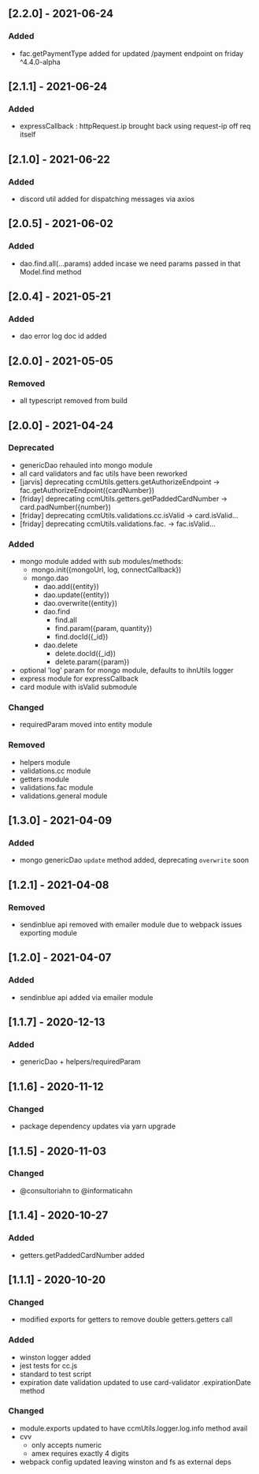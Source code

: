 ## [2.2.0] - 2021-06-24
### Added
- fac.getPaymentType added for updated /payment endpoint on friday ^4.4.0-alpha

## [2.1.1] - 2021-06-24
### Added
- expressCallback : httpRequest.ip brought back using request-ip off req itself

## [2.1.0] - 2021-06-22
### Added
- discord util added for dispatching messages via axios

## [2.0.5] - 2021-06-02
### Added
- dao.find.all(...params) added incase we need params passed in that Model.find method

## [2.0.4] - 2021-05-21
### Added
- dao error log doc id added

## [2.0.0] - 2021-05-05
### Removed
- all typescript removed from build

## [2.0.0] - 2021-04-24
### Deprecated
- genericDao rehauled into mongo module
- all card validators and fac utils have been reworked
- [jarvis] deprecating ccmUtils.getters.getAuthorizeEndpoint -> fac.getAuthorizeEndpoint({cardNumber})
- [friday] deprecating ccmUtils.getters.getPaddedCardNumber -> card.padNumber({number})
- [friday] deprecating ccmUtils.validations.cc.isValid -> card.isValid...
- [friday] deprecating ccmUtils.validations.fac. -> fac.isValid...

### Added
- mongo module added with sub modules/methods:
  - mongo.init({mongoUrl, log, connectCallback})
  - mongo.dao
    - dao.add({entity})
    - dao.update({entity})
    - dao.overwrite({entity})
    - dao.find
      - find.all
      - find.param({param, quantity})
      - find.docId({_id})
    - dao.delete
      - delete.docId({_id})
      - delete.param({param})
- optional 'log' param for mongo module, defaults to ihnUtils logger
- express module for expressCallback
- card module with isValid submodule

### Changed
- requiredParam moved into entity module

### Removed
- helpers module
- validations.cc module
- getters module
- validations.fac module
- validations.general module

## [1.3.0] - 2021-04-09
### Added
- mongo genericDao `update` method added, deprecating `overwrite` soon

## [1.2.1] - 2021-04-08
### Removed
- sendinblue api removed with emailer module due to webpack issues exporting module

## [1.2.0] - 2021-04-07
### Added
- sendinblue api added via emailer module

## [1.1.7] - 2020-12-13
### Added
- genericDao + helpers/requiredParam

## [1.1.6] - 2020-11-12
### Changed
- package dependency updates via yarn upgrade

## [1.1.5] - 2020-11-03
### Changed
- @consultoriahn to @informaticahn

## [1.1.4] - 2020-10-27
### Added
- getters.getPaddedCardNumber added

## [1.1.1] - 2020-10-20
### Changed
- modified exports for getters to remove double getters.getters call

### Added
- winston logger added
- jest tests for cc.js
- standard to test script
- expiration date validation updated to use card-validator .expirationDate method

### Changed
- module.exports updated to have ccmUtils.logger.log.info method avail
- cvv 
  - only accepts numeric
  - amex requires exactly 4 digits 
- webpack config updated leaving winston and fs as external deps
